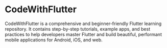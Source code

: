 # CodeWithFlutter
CodeWithFlutter is a comprehensive and beginner-friendly Flutter learning repository. It contains step-by-step tutorials, example apps, and best practices to help developers master Flutter and build beautiful, performant mobile applications for Android, iOS, and web.
